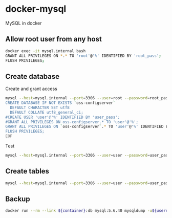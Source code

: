 # docker-mysql
MySQL in docker

## Allow root user from any host
```sh
docker exec -it mysql.internal bash
GRANT ALL PRIVILEGES ON *.* TO 'root'@'%' IDENTIFIED BY 'root_pass';
FLUSH PRIVILEGES;
```

## Create database

Create and grant access
```sh
mysql --host=mysql.internal --port=3306 --user=root --password=root_pass <<EOF
CREATE DATABASE IF NOT EXISTS `oss-configserver`
  DEFAULT CHARACTER SET utf8
  DEFAULT COLLATE utf8_general_ci;
#CREATE USER 'user'@'%' IDENTIFIED BY 'user_pass';
#GRANT ALL PRIVILEGES ON oss-configserver.* TO 'user'@'%';
GRANT ALL PRIVILEGES ON `oss-configserver`.* TO 'user'@'%' IDENTIFIED BY 'user_pass';
FLUSH PRIVILEGES;
EOF
```

Test
```sh
mysql --host=mysql.internal --port=3306 --user=user --password=user_pass oss-configserver -e 'SELECT DATABASE();'
```

## Create tables
```sh
mysql --host=mysql.internal --port=3306 --user=user --password=user_pass db < schema-mysql.sql
```

## Backup
```sh
docker run --rm --link ${container}:db mysql:5.6.40 mysqldump -u${username} -p${password} -hdb ${dbname} >backup/$(date +%Y%m%d-%H%M)-${dbname}.sql
```
